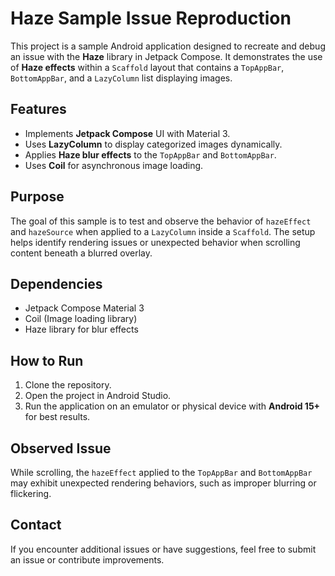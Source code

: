 # Haze Sample Issue Reproduction

This project is a sample Android application designed to recreate and debug an issue with the **Haze** library in Jetpack Compose. It demonstrates the use of **Haze effects** within a `Scaffold` layout that contains a `TopAppBar`, `BottomAppBar`, and a `LazyColumn` list displaying images.

## Features
- Implements **Jetpack Compose** UI with Material 3.
- Uses **LazyColumn** to display categorized images dynamically.
- Applies **Haze blur effects** to the `TopAppBar` and `BottomAppBar`.
- Uses **Coil** for asynchronous image loading.

## Purpose
The goal of this sample is to test and observe the behavior of `hazeEffect` and `hazeSource` when applied to a `LazyColumn` inside a `Scaffold`. The setup helps identify rendering issues or unexpected behavior when scrolling content beneath a blurred overlay.

## Dependencies
- Jetpack Compose Material 3
- Coil (Image loading library)
- Haze library for blur effects

## How to Run
1. Clone the repository.
2. Open the project in Android Studio.
3. Run the application on an emulator or physical device with **Android 15+** for best results.

## Observed Issue
While scrolling, the `hazeEffect` applied to the `TopAppBar` and `BottomAppBar` may exhibit unexpected rendering behaviors, such as improper blurring or flickering.

## Contact
If you encounter additional issues or have suggestions, feel free to submit an issue or contribute improvements.

